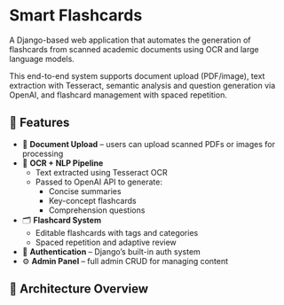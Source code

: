 # Smart Flashcards

A Django-based web application that automates the generation of flashcards from scanned academic documents using OCR and large language models.

This end-to-end system supports document upload (PDF/image), text extraction with Tesseract, semantic analysis and question generation via OpenAI, and flashcard management with spaced repetition.

## 🚀 Features

- 📄 **Document Upload** – users can upload scanned PDFs or images for processing
- 🧠 **OCR + NLP Pipeline**
  - Text extracted using Tesseract OCR
  - Passed to OpenAI API to generate:
    - Concise summaries
    - Key-concept flashcards
    - Comprehension questions
- 🗂 **Flashcard System**
  - Editable flashcards with tags and categories
  - Spaced repetition and adaptive review
- 🔐 **Authentication** – Django’s built-in auth system
- ⚙️ **Admin Panel** – full admin CRUD for managing content

## 🧱 Architecture Overview

